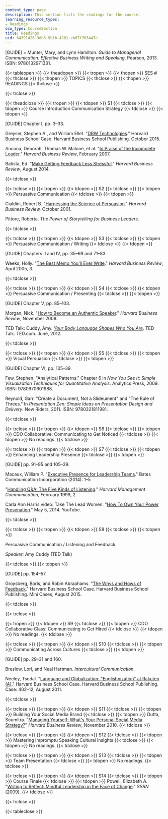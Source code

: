 ```yaml
---
content_type: page
description: This section lists the readings for the course.
learning_resource_types:
- Readings
ocw_type: CourseSection
title: Readings
uid: 64391426-3db6-9b1b-4281-eb87f703447c
---
```


\[GUIDE\] = Munter, Mary, and Lynn Hamilton. _Guide to Managerial Communication: Effective Business Writing and Speaking_. Pearson, 2013. ISBN: 9780132971331.

{{< tableopen >}}
{{< theadopen >}}
{{< tropen >}}
{{< thopen >}}
SES #
{{< thclose >}}
{{< thopen >}}
TOPICS
{{< thclose >}}
{{< thopen >}}
READINGS
{{< thclose >}}

{{< trclose >}}

{{< theadclose >}}
{{< tropen >}}
{{< tdopen >}}
S1
{{< tdclose >}}
{{< tdopen >}}
Course Introduction Communication Strategy
{{< tdclose >}}
{{< tdopen >}}


\[GUIDE\] Chapter I, pp. 3–33.

Greyser, Stephen A., and William Ellet. "[DRW Technologies](https://hbr.org/product/DRW-Technologies/an/916535-PDF-ENG)." Harvard Business School Case. Harvard Business School Publishing. October 2015.

Ancona, Deborah, Thomas W. Malone, et al. "[In Praise of the Incomplete Leader](https://hbr.org/2007/02/in-praise-of-the-incomplete-leader)." _Harvard Business Review_, February 2007.

Batista, Ed. "[Make Getting Feedback Less Stressful](https://hbr.org/2014/08/make-getting-feedback-less-stressful)." _Harvard Business Review_, August 2014.


{{< tdclose >}}

{{< trclose >}}
{{< tropen >}}
{{< tdopen >}}
S2
{{< tdclose >}}
{{< tdopen >}}
Persuasive Communication
{{< tdclose >}}
{{< tdopen >}}


Cialdini, Robert B. "[Harnessing the Science of Persuasion](https://hbr.org/2001/10/harnessing-the-science-of-persuasion)." _Harvard Business Review,_ October 2001.

Pittore, Roberta. _The Power of Storytelling for Business Leaders._


{{< tdclose >}}

{{< trclose >}}
{{< tropen >}}
{{< tdopen >}}
S3
{{< tdclose >}}
{{< tdopen >}}
Persuasive Communication / Writing
{{< tdclose >}}
{{< tdopen >}}


\[GUIDE\] Chapters II and IV, pp. 35–69 and 71–83.

Weeks, Holly. "[The Best Memo You'll Ever Write](http://hbr.org/product/best-memo-you-ll-ever-write/C0504C-PDF-ENG)." _Harvard Business Review_, April 2005, 3.


{{< tdclose >}}

{{< trclose >}}
{{< tropen >}}
{{< tdopen >}}
S4
{{< tdclose >}}
{{< tdopen >}}
Persuasive Communication / Presenting
{{< tdclose >}}
{{< tdopen >}}


\[GUIDE\] Chapter V, pp. 85–103.

Morgan, Nick. "[How to Become an Authentic Speaker](https://hbr.org/2008/11/how-to-become-an-authentic-speaker)." _Harvard Business Review_, November 2008.

TED Talk: Cuddy, Amy. [_Your Body Language Shapes Who You Are_](https://www.ted.com/talks/amy_cuddy_your_body_language_shapes_who_you_are). TED Talk. TED.com. June, 2012.


{{< tdclose >}}

{{< trclose >}}
{{< tropen >}}
{{< tdopen >}}
S5
{{< tdclose >}}
{{< tdopen >}}
Visual Persuasion
{{< tdclose >}}
{{< tdopen >}}


\[GUIDE\] Chapter VI, pp. 105–39.

Few, Stephen. "Analytical Patterns." Chapter 6 in _Now You See It: Simple Visualization Techniques for Quantitative Analysis_. Analytics Press, 2009. ISBN: 9780970601988.

Reynold, Garr. "Create a Document, Not a Slideument" and "The Rule of Threes." In _Presentation Zen: Simple Ideas on Presentation Design and Delivery_. New Riders, 2011. ISBN: 9780321811981.


{{< tdclose >}}

{{< trclose >}}
{{< tropen >}}
{{< tdopen >}}
S6
{{< tdclose >}}
{{< tdopen >}}
CDO Collaborative: Communicating to Get Noticed
{{< tdclose >}}
{{< tdopen >}}
No readings.
{{< tdclose >}}

{{< trclose >}}
{{< tropen >}}
{{< tdopen >}}
S7
{{< tdclose >}}
{{< tdopen >}}
Enhancing Leadership Presence
{{< tdclose >}}
{{< tdopen >}}


\[GUIDE\] pp. 91–95 and 105–39.

Macaux, William P. "[Executive Presence for Leadership Teams](https://cdn2.hubspot.net/hubfs/25382/Executive%20Presence%20for%20Leadership%20Teams-1.pdf)." Bates Communication Incorporation (2014): 1–5

"[Handling Q&A: The Five Kinds of Listening](https://hbr.org/product/handling-q-a-the-five-kinds-of-listening/an/C9902C-PDF-ENG)." _Harvard Management Communication_, February 1999, 2.

Carla Ann Harris video: Take The Lead Women. "[How To Own Your Power Presenation](https://www.youtube.com/watch?v=0rWmtyZXkFg)." May 5, 2014. YouTube.


{{< tdclose >}}

{{< trclose >}}
{{< tropen >}}
{{< tdopen >}}
S8
{{< tdclose >}}
{{< tdopen >}}


Persuasive Communication / Listening and Feedback

_Speaker:_ Amy Cuddy (TED Talk)


{{< tdclose >}}
{{< tdopen >}}


\[GUIDE\] pp. 154–57.

Groysberg, Boris, and Robin Abraahams. "[The Whys and Hows of Feedback](https://hbr.org/product/the-whys-and-hows-of-feedback/416013-PDF-ENG)." Harvard Business School Case. Harvard Business School Publishing. Mini Cases, August 2015.


{{< tdclose >}}

{{< trclose >}}

{{< tropen >}}
{{< tdopen >}}
S9
{{< tdclose >}}
{{< tdopen >}}
CDO Collaborative Class: Communicating to Get Hired
{{< tdclose >}}
{{< tdopen >}}
No readings.
{{< tdclose >}}

{{< trclose >}}
{{< tropen >}}
{{< tdopen >}}
S10
{{< tdclose >}}
{{< tdopen >}}
Communicating Across Cultures
{{< tdclose >}}
{{< tdopen >}}


\[GUIDE\] pp. 29–31 and 160.

Breslow, Lori, and Neal Hartman. _Intercultural Communication._

Neeley, Tsedal. "[Language and Globalization: "Englishnization" at Rakuten (A)](http://www.hbs.edu/faculty/Pages/item.aspx?num=40849)." Harvard Business School Case. Harvard Business School Publishing. Case: 402–12, August 2011.


{{< tdclose >}}

{{< trclose >}}
{{< tropen >}}
{{< tdopen >}}
S11
{{< tdclose >}}
{{< tdopen >}}
Building Your Social Media Brand
{{< tdclose >}}
{{< tdopen >}}
Dutta, Soumitra. "[Managing Yourself: What's Your Personal Social Media Strategy?](http://hbr.org/2010/11/managing-yourself-whats-your-personal-social-media-strategy)" _Harvard Business Review_, November 2010.
{{< tdclose >}}

{{< trclose >}}
{{< tropen >}}
{{< tdopen >}}
S12
{{< tdclose >}}
{{< tdopen >}}
Mastering Impromptu Speaking Cultural Insights
{{< tdclose >}}
{{< tdopen >}}
No readings.
{{< tdclose >}}

{{< trclose >}}
{{< tropen >}}
{{< tdopen >}}
S13
{{< tdclose >}}
{{< tdopen >}}
Team Presentation
{{< tdclose >}}
{{< tdopen >}}
No readings.
{{< tdclose >}}

{{< trclose >}}
{{< tropen >}}
{{< tdopen >}}
S14
{{< tdclose >}}
{{< tdopen >}}
Course Finale
{{< tdclose >}}
{{< tdopen >}}
Powell, Elizabeth A. "[Writing to Reflect: Mindful Leadership in the Face of Change](https://ssrn.com/abstract=1416510)." _SSRN_ (2009).
{{< tdclose >}}

{{< trclose >}}

{{< tableclose >}}
